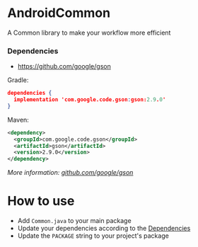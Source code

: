 # AndroidCommon
A Common library to make your workflow more efficient 

### Dependencies
 - https://github.com/google/gson
 
Gradle:
```json
dependencies {
  implementation 'com.google.code.gson:gson:2.9.0'
}
```

Maven:
```xml
<dependency>
  <groupId>com.google.code.gson</groupId>
  <artifactId>gson</artifactId>
  <version>2.9.0</version>
</dependency>
```
_More information: [github.com/google/gson](https://github.com/google/gson)_

# How to use
 - Add `Common.java` to your main package
 - Update your dependencies according to the [Dependencies](https://github.com/J0ddy/AndroidCommon#Dependencies)
 - Update the `PACKAGE` string to your project's package
